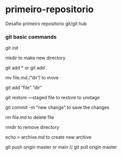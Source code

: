 # primeiro-repositorio
Desafio primeiro repositorio git/git hub

### git basic commands

git init

mkdir to make new directory

git add * or git add .

mv file.md./”dir”/ to move

git add “file” “dir”

git restore —staged file to restore to unstage

git commit -m “new change” to save the changes

rm file.md to delete file

rmdir to remove directory 

echo > archive.md to create new archive

git push origin master or main // git pull origin master
